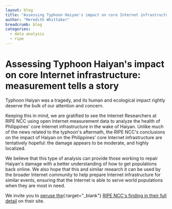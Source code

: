 ```yaml
---
layout: blog
title: "Assessing Typhoon Haiyan's impact on core Internet infrastructure: measurement tells a story"
author: "Meredith Whittaker"
breadcrumb: blog
categories: 
  - data analysis
  - ripe
---
```



# Assessing Typhoon Haiyan's impact on core Internet infrastructure: measurement tells a story

Typhoon Haiyan was a tragedy, and its human and ecological impact rightly deserve the bulk of our attention and concern.

Keeping this in mind, we are gratified to see the Internet Researchers at RIPE NCC using open Internet measurement data to analyze the health of Philippines' core Internet infrastructure in the wake of Haiyan. Unlike much of the news related to the typhoon's aftermath, the RIPE NCC's conclusions on the impact of Haiyan on the Philippines' core Internet infrastructure are tentatively hopeful: the damage appears to be moderate, and highly localized.

<!--more-->

We believe that this type of analysis can provide those working to repair Haiyan's damage with a better understanding of how to get populations back online. We also hope that this and similar research it can be used by the broader Internet community to help prepare Internet infrastructure for similar events, ensuring that the Internet is able to serve world populations when they are most in need.

We invite you to [peruse the](https://labs.ripe.net/Members/emileaben/typhoon-haiyan-what-we-see-in-ripestat-and-ripe-atlas){:target="_blank"} [RIPE NCC's finding in their full detail](https://labs.ripe.net/Members/emileaben/typhoon-haiyan-what-we-see-in-ripestat-and-ripe-atlas) on their site.
